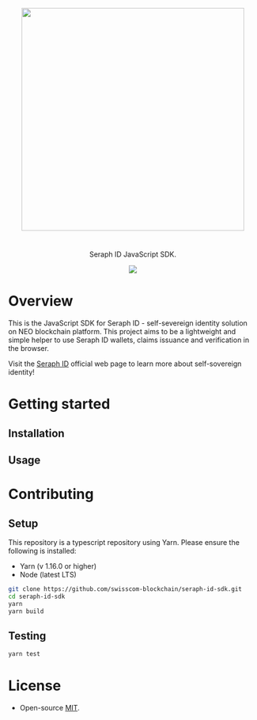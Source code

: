 

<p align="center">
<img
    src="http://www.seraphid.io/assets/img/logo-dark.png"
    width="450px">
</p>
<h1></h1>
<p align="center">
  Seraph ID JavaScript SDK.
</p>

<p align="center">      
  <a href="https://github.com/swisscom-blockchain/seraph-id-sdk/blob/master/LICENSE">
    <img src="https://img.shields.io/badge/license-MIT-blue.svg?color=green">
  </a>
</p>

# Overview

This is the JavaScript SDK for Seraph ID - self-severeign identity solution on NEO blockchain platform. This project aims to be a lightweight and simple helper to use Seraph ID wallets, claims issuance and verification in the browser.

Visit the [Seraph ID](http://www.seraphid.io/) official web page to learn more about self-sovereign identity!

# Getting started

## Installation

## Usage

# Contributing

## Setup

This repository is a typescript repository using Yarn. Please ensure the following is installed:

- Yarn (v 1.16.0 or higher)
- Node (latest LTS)

```sh
git clone https://github.com/swisscom-blockchain/seraph-id-sdk.git
cd seraph-id-sdk
yarn
yarn build
```

## Testing

```sh
yarn test
```

# License

- Open-source [MIT](https://github.com/swisscom-blockchain/seraph-id-sdk/blob/master/LICENSE).
